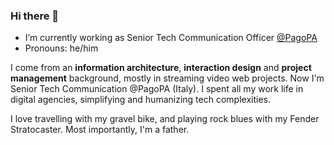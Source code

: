 ### Hi there 👋

<!--
**biccio/biccio** is a ✨ _special_ ✨ repository because its `README.md` (this file) appears on your GitHub profile.

Here are some ideas to get you started:

-->


- I’m currently working as Senior Tech Communication Officer [@PagoPA](https://github.com/pagopa)
- Pronouns: he/him

I come from an **information architecture**, **interaction design** and **project management** background, mostly in streaming video web projects. Now I'm Senior Tech Communication @PagoPA (Italy). I spent all my work life in digital agencies, simplifying and humanizing tech complexities. 

I love travelling with my gravel bike, and playing rock blues with my Fender Stratocaster. Most importantly, I'm a father.


